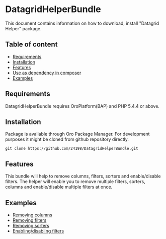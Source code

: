 DatagridHelperBundle
=====================
This document contains information on how to download, install "Datagrid Helper" package.


Table of content
-----------------

- [Requirements](#requirements)
- [Installation](#installation)
- [Features](#features)
- [Use as dependency in composer](#use-as-dependency-in-composer)
- [Examples](#examples)

Requirements
------------

DatagridHelperBundle requires OroPlatform(BAP) and PHP 5.4.4 or above.

Installation
------------

Package is available through Oro Package Manager.
For development purposes it might be cloned from github repository directly.

```
git clone https://github.com/24198/DatagridHelperBundle.git
```

Features
------------

This bundle will help to remove columns, filters, sorters and enable/disable filters.
The helper will enable you to remove multiple filters, sorters, columns  and enable/disable multiple filters at once.


Examples
------------

- [Removing columns](https://github.com/24198/DatagridHelperBundle/blob/master/Resources/config/docs/columns.md)
- [Removing filters](https://github.com/24198/DatagridHelperBundle/blob/master/Resources/config/docs/filters.md)
- [Removing sorters](https://github.com/24198/DatagridHelperBundle/blob/master/Resources/config/docs/sorters.md)
- [Enabling/disabling filters](https://github.com/24198/DatagridHelperBundle/blob/master/Resources/config/docs/filter-enabling.md)
